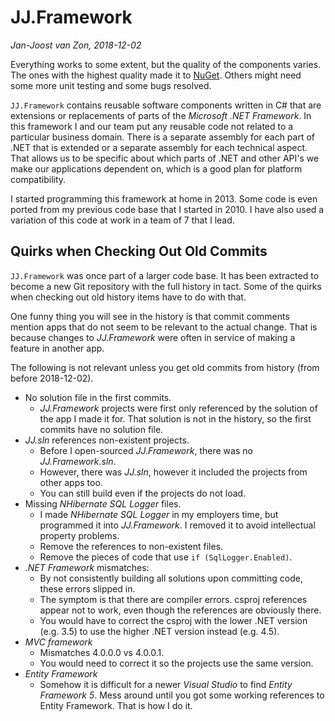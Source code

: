 ﻿# JJ.Framework

*Jan-Joost van Zon, 2018-12-02*

Everything works to some extent, but the quality of the components varies. The ones with the highest quality made it to [NuGet](https://www.nuget.org/profiles/jjvanzon). Others might need some more unit testing and some bugs resolved.

`JJ.Framework` contains reusable software components written in C# that are extensions or replacements of parts of the *Microsoft .NET Framework*. In this framework I and our team put any reusable code not related to a particular business domain. There is a separate assembly for each part of .NET that is extended or a separate assembly for each technical aspect. That allows us to be specific about which parts of .NET and other API's we make our applications dependent on, which is a good plan for platform compatibility.

I started programming this framework at home in 2013. Some code is even ported from my previous code base that I started in 2010. I have also used a variation of this code at work in a team of 7 that I lead.

## Quirks when Checking Out Old Commits

`JJ.Framework` was once part of a larger code base. It has been extracted to become a new Git repository with the full history in tact. Some of the quirks when checking out old history items have to do with that.

One funny thing you will see in the history is that commit comments mention apps that do not seem to be relevant to the actual change. That is because changes to *JJ.Framework* were often in service of making a feature in another app.

The following is not relevant unless you get old commits from history (from before 2018-12-02).

* No solution file in the first commits.
	* *JJ.Framework* projects were first only referenced by the solution of the app I made it for. That solution is not in the history, so the first commits have no solution file.
* *JJ.sln* references non-existent projects.
	* Before I open-sourced *JJ.Framework*, there was no *JJ.Framework.sln*.
	* However, there was *JJ.sln*, however it included the projects from other apps too.
	* You can still build even if the projects do not load.
* Missing *NHibernate SQL Logger* files.
	* I made *NHibernate SQL Logger* in my employers time, but programmed it into *JJ.Framework*. I removed it to avoid intellectual property problems.
	* Remove the references to non-existent files.
	* Remove the pieces of code that use `if (SqlLogger.Enabled)`.
* *.NET Framework* mismatches:
	* By not consistently building all solutions upon committing code, these errors slipped in.
	* The symptom is that there are compiler errors. csproj references appear not to work, even though the references are obviously there.
	* You would have to correct the csproj with the lower .NET version (e.g. 3.5) to use the higher .NET version instead (e.g. 4.5).
* *MVC framework*
	* Mismatches 4.0.0.0 vs 4.0.0.1.
	* You would need to correct it so the projects use the same version.
* *Entity Framework*
	* Somehow it is difficult for a newer *Visual Studio* to find *Entity Framework 5*. Mess around until you got some working references to Entity Framework. That is how I do it.
